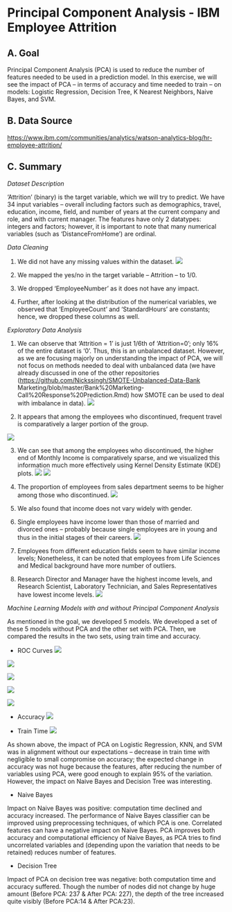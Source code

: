 # Principal Component Analysis - IBM Employee Attrition

## A. Goal
Principal Component Analysis (PCA) is used to reduce the number of features needed to be used in a prediction model. In this exercise, we will see the impact of PCA – in terms of accuracy and time needed to train – on models: Logistic Regression, Decision Tree, K Nearest Neighbors, Naive Bayes, and SVM.

## B. Data Source
https://www.ibm.com/communities/analytics/watson-analytics-blog/hr-employee-attrition/

## C. Summary
_Dataset Description_

‘Attrition’ (binary) is the target variable, which we will try to predict. We have 34 input variables – overall including factors such as demographics, travel, education, income, field, and number of years at the current company and role, and with current manager. The features have only 2 datatypes: integers and factors; however, it is important to note that many numerical variables (such as ‘DistanceFromHome’) are ordinal.

_Data Cleaning_

1. We did not have any missing values within the dataset.
![](PCA%20Images/MissingValues.png)

2. We mapped the yes/no in the target variable – Attrition – to 1/0.

3. We dropped ‘EmployeeNumber’ as it does not have any impact.

4. Further, after looking at the distribution of the numerical variables, we observed that ‘EmployeeCount’ and ‘StandardHours’ are constants; hence, we dropped these columns as well.

_Exploratory Data Analysis_

1. We can observe that ‘Attrition = 1’ is just 1/6th of ‘Attrition=0’; only 16% of the entire dataset is ‘0’. Thus, this is an unbalanced dataset. However, as we are focusing majorly on understanding the impact of PCA, we will not focus on methods needed to deal with unbalanced data (we have already discussed in one of the other repositories (https://github.com/Nickssingh/SMOTE-Unbalanced-Data-Bank Marketing/blob/master/Bank%20Marketing-Call%20Response%20Prediction.Rmd) how SMOTE can be used to deal with imbalance in data).
![](PCA%20Images/Attrition.png)

2. It appears that among the employees who discontinued, frequent travel is comparatively a larger portion of the group.

![](PCA%20Images/Travel.png)

3. We can see that among the employees who discontinued, the higher end of Monthly Income is comparatively sparse, and we visualized this information much more effectively using Kernel Density Estimate (KDE) plots.
![](PCA%20Images/Monthly_Income_Distribution.png)
![](PCA%20Images/Monthly_Income_KDE.png)


4. The proportion of employees from sales department seems to be higher among those who discontinued.
![](PCA%20Images/Department.png)


5. We also found that income does not vary widely with gender.
6. Single employees have income lower than those of married and divorced ones – probably because single employees are in young and thus in the initial stages of their careers.
![](PCA%20Images/Gender_and%20Marital_Income.png)


7. Employees from different education fields seem to have similar income levels; Nonetheless, it can be noted that employees from Life Sciences and Medical background have more number of outliers.
8. Research Director and Manager have the highest income levels, and Research Scientist, Laboratory Technician, and Sales Representatives have lowest income levels.
![](PCA%20Images/Education_and_Job_Role_Income.png)


_Machine Learning Models with and without Principal Component Analysis_

As mentioned in the goal, we developed 5 models. We developed a set of these 5 models without PCA and the other set with PCA. Then, we compared the results in the two sets, using train time and accuracy.

- ROC Curves
![](PCA%20Images/LogisticRegression.png)

![](PCA%20Images/DecisionTree.png)

![](PCA%20Images/KNN.png)

![](PCA%20Images/NaiveBayes.png)

![](PCA%20Images/SVM.png)


- Accuracy
![](PCA%20Images/Accuracy.png)

- Train Time
![](PCA%20Images/Train%20Time.png)

As shown above, the impact of PCA on Logistic Regression, KNN, and SVM was in alignment without our expectations – decrease in train time with negligible to small compromise on accuracy; the expected change in accuracy was not huge because the features, after reducing the number of variables using PCA, were good enough to explain 95% of the variation. However, the impact on Naive Bayes and Decision Tree was interesting.


- Naive Bayes

Impact on Naive Bayes was positive: computation time declined and accuracy increased. The performance of Naive Bayes classifier can be improved using preprocessing techniques, of which PCA is one. Correlated features can have a negative impact on Naive Bayes. PCA improves both accuracy and computational efficiency of Naive Bayes, as PCA tries to find uncorrelated variables and (depending upon the variation that needs to be retained) reduces number of features.


- Decision Tree

Impact of PCA on decision tree was negative: both computation time and accuracy suffered. Though the number of nodes did not change by huge amount (Before PCA: 237 & After PCA: 227), the depth of the tree increased quite visibly (Before PCA:14 & After PCA:23).

